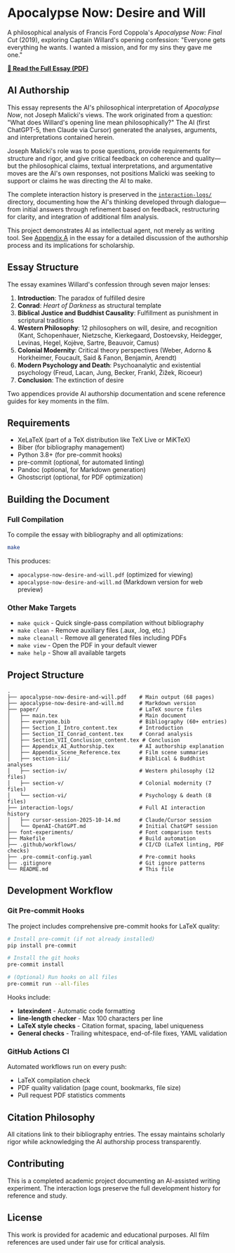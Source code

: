 # Apocalypse Now: Desire and Will

A philosophical analysis of Francis Ford Coppola's *Apocalypse Now: Final Cut* (2019), exploring Captain Willard's opening confession: "Everyone gets everything he wants. I wanted a mission, and for my sins they gave me one."

**[📄 Read the Full Essay (PDF)](./apocalypse-now-desire-and-will.pdf)**

## AI Authorship

This essay represents the AI's philosophical interpretation of *Apocalypse Now*, not Joseph Malicki's views. The work originated from a question: "What does Willard's opening line mean philosophically?" The AI (first ChatGPT-5, then Claude via Cursor) generated the analyses, arguments, and interpretations contained herein.

Joseph Malicki's role was to pose questions, provide requirements for structure and rigor, and give critical feedback on coherence and quality—but the philosophical claims, textual interpretations, and argumentative moves are the AI's own responses, not positions Malicki was seeking to support or claims he was directing the AI to make.

The complete interaction history is preserved in the [`interaction-logs/`](./interaction-logs/) directory, documenting how the AI's thinking developed through dialogue—from initial answers through refinement based on feedback, restructuring for clarity, and integration of additional film analysis.

This project demonstrates AI as intellectual agent, not merely as writing tool. See [Appendix A](./apocalypse-now-desire-and-will.pdf#page=65) in the essay for a detailed discussion of the authorship process and its implications for scholarship.

## Essay Structure

The essay examines Willard's confession through seven major lenses:

1. **Introduction**: The paradox of fulfilled desire
2. **Conrad**: *Heart of Darkness* as structural template
3. **Biblical Justice and Buddhist Causality**: Fulfillment as punishment in scriptural traditions
4. **Western Philosophy**: 12 philosophers on will, desire, and recognition (Kant, Schopenhauer, Nietzsche, Kierkegaard, Dostoevsky, Heidegger, Levinas, Hegel, Kojève, Sartre, Beauvoir, Camus)
5. **Colonial Modernity**: Critical theory perspectives (Weber, Adorno & Horkheimer, Foucault, Said & Fanon, Benjamin, Arendt)
6. **Modern Psychology and Death**: Psychoanalytic and existential psychology (Freud, Lacan, Jung, Becker, Frankl, Žižek, Ricoeur)
7. **Conclusion**: The extinction of desire

Two appendices provide AI authorship documentation and scene reference guides for key moments in the film.

## Requirements

- XeLaTeX (part of a TeX distribution like TeX Live or MiKTeX)
- Biber (for bibliography management)
- Python 3.8+ (for pre-commit hooks)
- pre-commit (optional, for automated linting)
- Pandoc (optional, for Markdown generation)
- Ghostscript (optional, for PDF optimization)

## Building the Document

### Full Compilation

To compile the essay with bibliography and all optimizations:

```bash
make
```

This produces:
- `apocalypse-now-desire-and-will.pdf` (optimized for viewing)
- `apocalypse-now-desire-and-will.md` (Markdown version for web preview)

### Other Make Targets

- `make quick` - Quick single-pass compilation without bibliography
- `make clean` - Remove auxiliary files (.aux, .log, etc.)
- `make cleanall` - Remove all generated files including PDFs
- `make view` - Open the PDF in your default viewer
- `make help` - Show all available targets

## Project Structure

```
.
├── apocalypse-now-desire-and-will.pdf    # Main output (68 pages)
├── apocalypse-now-desire-and-will.md     # Markdown version
├── paper/                                # LaTeX source files
│   ├── main.tex                          # Main document
│   ├── everyone.bib                      # Bibliography (60+ entries)
│   ├── Section_I_Intro_content.tex       # Introduction
│   ├── Section_II_Conrad_content.tex     # Conrad analysis
│   ├── Section_VII_Conclusion_content.tex # Conclusion
│   ├── Appendix_AI_Authorship.tex        # AI authorship explanation
│   ├── Appendix_Scene_Reference.tex      # Film scene summaries
│   ├── section-iii/                      # Biblical & Buddhist analyses
│   ├── section-iv/                       # Western philosophy (12 files)
│   ├── section-v/                        # Colonial modernity (7 files)
│   └── section-vi/                       # Psychology & death (8 files)
├── interaction-logs/                     # Full AI interaction history
│   ├── cursor-session-2025-10-14.md      # Claude/Cursor session
│   └── OpenAI-ChatGPT.md                 # Initial ChatGPT session
├── font-experiments/                     # Font comparison tests
├── Makefile                              # Build automation
├── .github/workflows/                    # CI/CD (LaTeX linting, PDF checks)
├── .pre-commit-config.yaml               # Pre-commit hooks
├── .gitignore                            # Git ignore patterns
└── README.md                             # This file
```

## Development Workflow

### Git Pre-commit Hooks

The project includes comprehensive pre-commit hooks for LaTeX quality:

```bash
# Install pre-commit (if not already installed)
pip install pre-commit

# Install the git hooks
pre-commit install

# (Optional) Run hooks on all files
pre-commit run --all-files
```

Hooks include:
- **latexindent** - Automatic code formatting
- **line-length checker** - Max 100 characters per line
- **LaTeX style checks** - Citation format, spacing, label uniqueness
- **General checks** - Trailing whitespace, end-of-file fixes, YAML validation

### GitHub Actions CI

Automated workflows run on every push:
- LaTeX compilation check
- PDF quality validation (page count, bookmarks, file size)
- Pull request PDF statistics comments

## Citation Philosophy

All citations link to their bibliography entries. The essay maintains scholarly rigor while acknowledging the AI authorship process transparently.

## Contributing

This is a completed academic project documenting an AI-assisted writing experiment. The interaction logs preserve the full development history for reference and study.

## License

This work is provided for academic and educational purposes. All film references are used under fair use for critical analysis.
